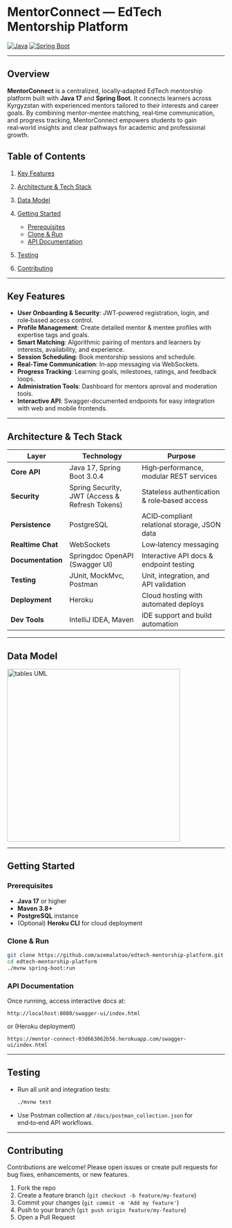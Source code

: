 # MentorConnect — EdTech Mentorship Platform

[![Java](https://img.shields.io/badge/Java-17-blue.svg)](https://www.oracle.com/java/)
[![Spring Boot](https://img.shields.io/badge/Spring%20Boot-3.0.4-brightgreen.svg)](https://spring.io/projects/spring-boot)

---

## Overview

**MentorConnect** is a centralized, locally‑adapted EdTech mentorship platform built with **Java 17** and **Spring Boot**. It connects learners across Kyrgyzstan with experienced mentors tailored to their interests and career goals. By combining mentor-mentee matching, real‑time communication, and progress tracking, MentorConnect empowers students to gain real‑world insights and clear pathways for academic and professional growth.

## Table of Contents

1. [Key Features](#key-features)
2. [Architecture & Tech Stack](#architecture--tech-stack)
3. [Data Model](#data-model)
4. [Getting Started](#getting-started)

   * [Prerequisites](#prerequisites)
   * [Clone & Run](#clone--run)
   * [API Documentation](#api-documentation)
5. [Testing](#testing)
6. [Contributing](#contributing)

---

## Key Features

* **User Onboarding & Security**: JWT‑powered registration, login, and role‑based access control.
* **Profile Management**: Create detailed mentor & mentee profiles with expertise tags and goals.
* **Smart Matching**: Algorithmic pairing of mentors and learners by interests, availability, and experience.
* **Session Scheduling**: Book mentorship sessions and schedule. 
* **Real‑Time Communication**: In‑app messaging via WebSockets.
* **Progress Tracking**: Learning goals, milestones, ratings, and feedback loops.
* **Administration Tools**: Dashboard for mentors aproval and moderation tools.
* **Interactive API**: Swagger‑documented endpoints for easy integration with web and mobile frontends.

---

## Architecture & Tech Stack

| Layer             | Technology                                     | Purpose                                      |
| ----------------- | ---------------------------------------------- | -------------------------------------------- |
| **Core API**      | Java 17, Spring Boot 3.0.4                     | High‑performance, modular REST services      |
| **Security**      | Spring Security, JWT (Access & Refresh Tokens) | Stateless authentication & role‑based access |
| **Persistence**   | PostgreSQL                                     | ACID‑compliant relational storage, JSON data |
| **Realtime Chat** | WebSockets                                     | Low‑latency messaging                        |
| **Documentation** | Springdoc OpenAPI (Swagger UI)                 | Interactive API docs & endpoint testing      |
| **Testing**       | JUnit, MockMvc, Postman                        | Unit, integration, and API validation        |
| **Deployment**    | Heroku                                         | Cloud hosting with automated deploys         |
| **Dev Tools**     | IntelliJ IDEA, Maven                           | IDE support and build automation             |

---

## Data Model
<img src="https://github.com/user-attachments/assets/c4f854c0-6152-414b-8bbb-b9b728a928a3" alt="tables UML" width="400" />



---

## Getting Started

### Prerequisites

* **Java 17** or higher
* **Maven 3.8+**
* **PostgreSQL** instance
* (Optional) **Heroku CLI** for cloud deployment

### Clone & Run

```bash
git clone https://github.com/azemalatoo/edtech-mentorship-platform.git
cd edtech-mentorship-platform
./mvnw spring-boot:run
```


### API Documentation

Once running, access interactive docs at:

```
http://localhost:8080/swagger-ui/index.html
```

or (Heroku deployment)

```
https://mentor-connect-03d663062b56.herokuapp.com/swagger-ui/index.html
```

---

## Testing

* Run all unit and integration tests:

  ```bash
  ./mvnw test
  ```
* Use Postman collection at `/docs/postman_collection.json` for end‑to‑end API workflows.

---

## Contributing

Contributions are welcome! Please open issues or create pull requests for bug fixes, enhancements, or new features.

1. Fork the repo
2. Create a feature branch (`git checkout -b feature/my-feature`)
3. Commit your changes (`git commit -m 'Add my feature'`)
4. Push to your branch (`git push origin feature/my-feature`)
5. Open a Pull Request
